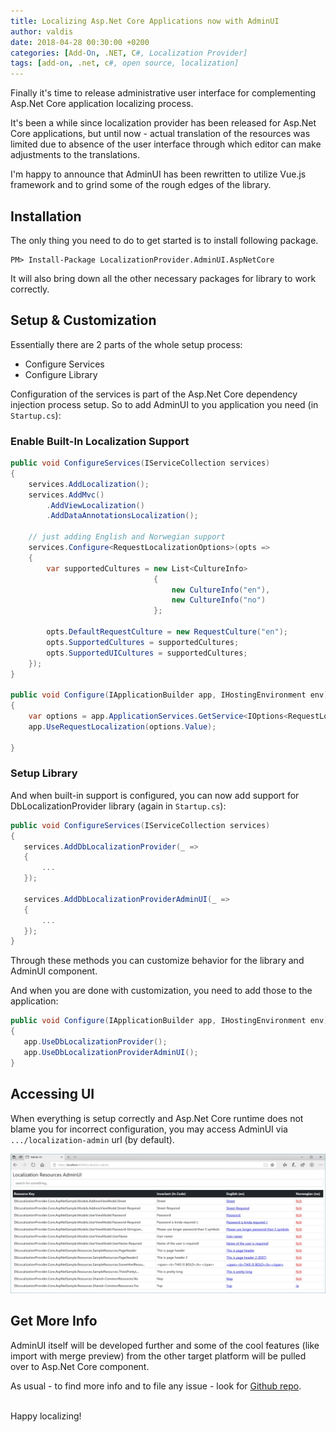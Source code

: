 ```yaml
---
title: Localizing Asp.Net Core Applications now with AdminUI
author: valdis
date: 2018-04-28 00:30:00 +0200
categories: [Add-On, .NET, C#, Localization Provider]
tags: [add-on, .net, c#, open source, localization]
---
```


Finally it's time to release administrative user interface for complementing Asp.Net Core application localizing process.

It's been a while since localization provider has been released for Asp.Net Core applications, but until now - actual translation of the resources was limited due to absence of the user interface through which editor can make adjustments to the translations.

I'm happy to announce that AdminUI has been rewritten to utilize Vue.js framework and to grind some of the rough edges of the library.

## Installation

The only thing you need to do to get started is to install following package.

```
PM> Install-Package LocalizationProvider.AdminUI.AspNetCore
```

It will also bring down all the other necessary packages for library to work correctly.

## Setup & Customization

Essentially there are 2 parts of the whole setup process:

* Configure Services
* Configure Library

Configuration of the services is part of the Asp.Net Core dependency injection process setup. So to add AdminUI to you application you need (in `Startup.cs`):

### Enable Built-In Localization Support

```csharp
public void ConfigureServices(IServiceCollection services)
{
    services.AddLocalization();
    services.AddMvc()
        .AddViewLocalization()
        .AddDataAnnotationsLocalization();

    // just adding English and Norwegian support
    services.Configure<RequestLocalizationOptions>(opts =>
    {
        var supportedCultures = new List<CultureInfo>
                                {
                                    new CultureInfo("en"),
                                    new CultureInfo("no")
                                };

        opts.DefaultRequestCulture = new RequestCulture("en");
        opts.SupportedCultures = supportedCultures;
        opts.SupportedUICultures = supportedCultures;
    });
}

public void Configure(IApplicationBuilder app, IHostingEnvironment env)
{
    var options = app.ApplicationServices.GetService<IOptions<RequestLocalizationOptions>>();
    app.UseRequestLocalization(options.Value);

}
```

### Setup Library

And when built-in support is configured, you can now add support for DbLocalizationProvider library (again in `Startup.cs`):

```csharp
public void ConfigureServices(IServiceCollection services)
{
   services.AddDbLocalizationProvider(_ =>
   {
       ...
   });

   services.AddDbLocalizationProviderAdminUI(_ =>
   {
       ...
   });
}
```

Through these methods you can customize behavior for the library and AdminUI component.

And when you are done with customization, you need to add those to the application:

```csharp
public void Configure(IApplicationBuilder app, IHostingEnvironment env)
{
   app.UseDbLocalizationProvider();
   app.UseDbLocalizationProviderAdminUI();
}
```

## Accessing UI

When everything is setup correctly and Asp.Net Core runtime does not blame you for incorrect configuration, you may access AdminUI via `.../localization-admin` url (by default).

![aspnetcore-admin-ui](/assets/img/2018/04/aspnetcore-admin-ui.jpg)

## Get More Info

AdminUI itself will be developed further and some of the cool features (like import with merge preview) from the other target platform will be pulled over to Asp.Net Core component.

As usual - to find more info and to file any issue - look for [Github repo](https://github.com/valdisiljuconoks/localization-provider-core).

<br/>
Happy localizing!
